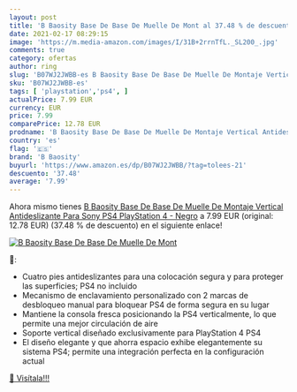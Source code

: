 ```yaml
---
layout: post
title: 'B Baosity Base De Base De Muelle De Mont al 37.48 % de descuento'
date: 2021-02-17 08:29:15
image: 'https://m.media-amazon.com/images/I/31B+2rrnTfL._SL200_.jpg'
comments: true
category: ofertas
author: ring
slug: 'B07WJ2JWBB-es B Baosity Base De Base De Muelle De Montaje Vertical...'
sku: 'B07WJ2JWBB-es'
tags: [ 'playstation','ps4', ]
actualPrice: 7.99 EUR
currency: EUR
price: 7.99
comparePrice: 12.78 EUR
prodname: 'B Baosity Base De Base De Muelle De Montaje Vertical Antideslizante Para Sony PS4 PlayStation 4 - Negro'
country: 'es'
flag: '🇪🇸'
brand: 'B Baosity'
buyurl: 'https://www.amazon.es/dp/B07WJ2JWBB/?tag=tolees-21'
descuento: '37.48'
average: '7.99'
---
```


Ahora mismo tienes [B Baosity Base De Base De Muelle De Montaje Vertical Antideslizante Para Sony PS4 PlayStation 4 - Negro](https://www.amazon.es/dp/B07WJ2JWBB/?tag=tolees-21) a 7.99 EUR (original: 12.78 EUR) (37.48 %  de descuento) en el siguiente enlace!

[![B Baosity Base De Base De Muelle De Mont](https://m.media-amazon.com/images/I/31B+2rrnTfL._SL200_.jpg)](https://www.amazon.es/dp/B07WJ2JWBB/?tag=tolees-21)

🔎:

- Cuatro pies antideslizantes para una colocación segura y para proteger las superficies; PS4 no incluido
- Mecanismo de enclavamiento personalizado con 2 marcas de desbloqueo manual para bloquear PS4 de forma segura en su lugar
- Mantiene la consola fresca posicionando la PS4 verticalmente, lo que permite una mejor circulación de aire
- Soporte vertical diseñado exclusivamente para PlayStation 4 PS4
- El diseño elegante y que ahorra espacio exhibe elegantemente su sistema PS4; permite una integración perfecta en la configuración actual

[🛒 Visítala!!!](https://www.amazon.es/dp/B07WJ2JWBB/?tag=tolees-21)
